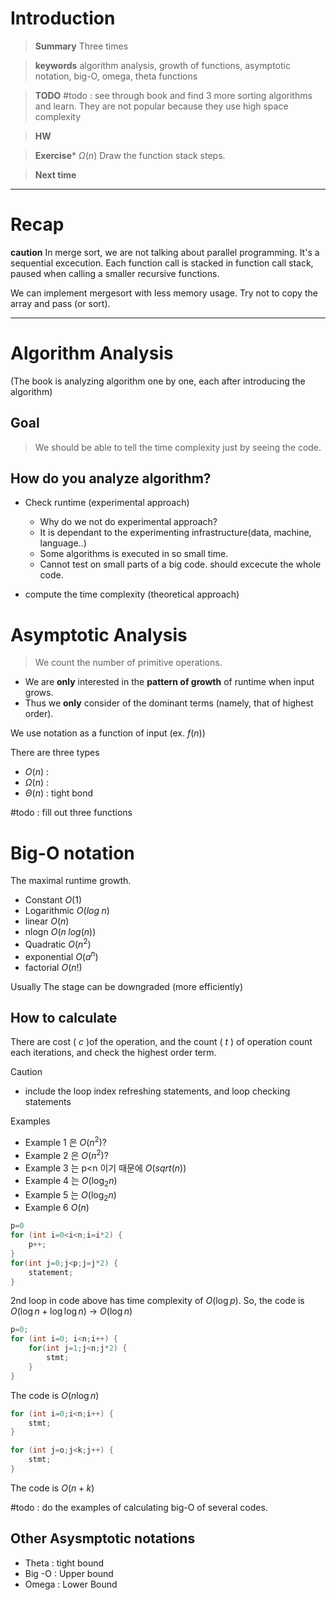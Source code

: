 # Introduction 

>**Summary**
> Three times 

>**keywords**
>algorithm analysis, growth of functions, asymptotic notation, big-O, omega, theta functions


>**TODO**
>#todo : see through book and find 3 more sorting algorithms and learn. 
>			They are not popular because they use high space complexity
>

> **HW**

>**Exercise*** $\Omega(n)$
>Draw the function stack steps. 

> **Next time**
> 

*********
# Recap

**caution**
In merge sort, we are not talking about parallel programming. 
It's a sequential excecution.
Each function call is stacked in function call stack, paused when calling a smaller recursive functions.


We can implement mergesort with less memory usage.
Try not to copy the array and pass (or sort).

******
# Algorithm Analysis
(The book is analyzing algorithm one by one, each after introducing the algorithm)

## Goal
> We should be able to tell the time complexity just by seeing the code. 

## How do you analyze algorithm?
* Check runtime (experimental approach)
	* Why do we not do experimental approach?
	* It is dependant to the experimenting infrastructure(data, machine, language..)
	* Some algorithms is executed in so small time.
	* Cannot test on small parts of a big code. should excecute the whole code. 

* compute the time complexity (theoretical approach)

# Asymptotic Analysis
> We count the number of primitive operations.
> 
* We are  **only** interested in the **pattern of growth** of runtime when input grows. 
* Thus we **only** consider of the dominant terms (namely, that of highest order).

We use notation as a function of input (ex. $f(n)$)

There are three types
* $O(n)$ : 
* $\Omega(n)$ : 
* $\Theta(n)$ : tight bond

#todo : fill out three functions 

# Big-O notation
The maximal runtime growth.
* Constant $O(1)$
* Logarithmic $O(log\;n)$
* linear $O(n)$
* nlogn $O(n\;log(n))$
* Quadratic $O(n^2)$
* exponential $O(a^n)$
* factorial $O(n!)$

Usually The stage can be downgraded (more efficiently)

## How to calculate

There are cost ( $c$ )of the operation, and the count ( $t$ ) of operation
count each iterations, and check the highest order term.
 

Caution
* include the loop index refreshing statements, and loop checking statements

Examples
* Example 1 은 $O(n^2)$?
* Example 2 은 $O(n^2)$?
* Example 3 는 p<n 이기 때문에 $O(sqrt(n))$
* Example 4 는 $O(\log_2 n)$
* Example 5 는 $O(\log_2 n)$
* Example 6 $O(n)$

```java
p=0
for (int i=0<i<n;i=i*2) {
	p++;
}
for(int j=0;j<p;j=j*2) {
	statement;
}
```

2nd loop in code above has time complexity of $O(\log p)$. So, the code is $O(\log n + \log \log n)$  -> $O(\log n)$

```java
p=0;
for (int i=0; i<n;i++) {
	for(int j=1;j<n;j*2) {
		stmt;
	}
}
```
The code is $O(n \log n)$

```java
for (int i=0;i<n;i++) {
	stmt;
}

for (int j=o;j<k;j++) {
	stmt;
}
```

The code is $O(n+k)$

#todo : do the examples of calculating big-O of several codes.



## Other Asysmptotic notations
* Theta : tight bound
* Big -O : Upper bound
* Omega : Lower Bound